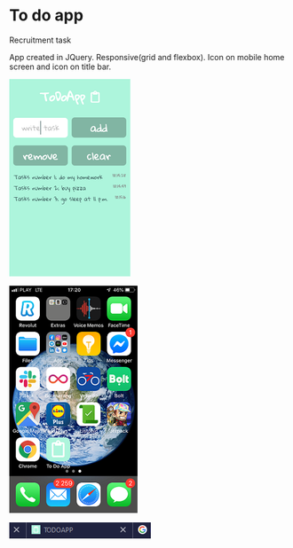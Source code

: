 # To do app

Recruitment task 

App created in JQuery. Responsive(grid and flexbox). Icon on mobile home screen and icon on title bar.

![img/screen 2.png](img/screen2.png)

![img/screen1.png](img/screen1.png)

![img/screen3.png](img/screen3.png)



